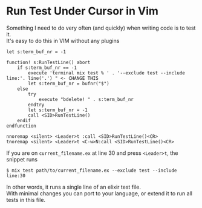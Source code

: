 # Run Test Under Cursor in Vim

Something I need to do very often (and quickly) when writing code is to test it.  
It's easy to do this in VIM without any plugins

    let s:term_buf_nr = -1

    function! s:RunTestLine() abort
        if s:term_buf_nr == -1
            execute 'terminal mix test % ' . '--exclude test --include line:'. line('.') " <- CHANGE THIS
            let s:term_buf_nr = bufnr("$")
        else
            try
                execute "bdelete! " . s:term_buf_nr
            endtry
            let s:term_buf_nr = -1
            call <SID>RunTestLine()
        endif
    endfunction
    
    nnoremap <silent> <Leader>t :call <SID>RunTestLine()<CR>
    tnoremap <silent> <Leader>t <C-w>N:call <SID>RunTestLine()<CR>

If you are on `current_filename.ex` at line 30 and press `<Leader>t`, the snippet runs

    $ mix test path/to/current_filename.ex --exclude test --include line:30

In other words, it runs a single line of an elixir test file.  
With minimal changes you can port to your language, or extend it to run all tests in this file.  
